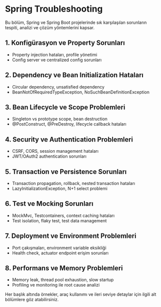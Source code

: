 # Spring Troubleshooting

Bu bölüm, Spring ve Spring Boot projelerinde sık karşılaşılan sorunların tespiti, analizi ve çözüm yöntemlerini kapsar.

## 1. Konfigürasyon ve Property Sorunları
- Property injection hataları, profile yönetimi
- Config server ve centralized config sorunları

## 2. Dependency ve Bean Initialization Hataları
- Circular dependency, unsatisfied dependency
- BeanNotOfRequiredTypeException, NoSuchBeanDefinitionException

## 3. Bean Lifecycle ve Scope Problemleri
- Singleton vs prototype scope, bean destruction
- @PostConstruct, @PreDestroy, lifecycle callback hataları

## 4. Security ve Authentication Problemleri
- CSRF, CORS, session management hataları
- JWT/OAuth2 authentication sorunları

## 5. Transaction ve Persistence Sorunları
- Transaction propagation, rollback, nested transaction hataları
- LazyInitializationException, N+1 select problemi

## 6. Test ve Mocking Sorunları
- MockMvc, Testcontainers, context caching hataları
- Test isolation, flaky test, test data management

## 7. Deployment ve Environment Problemleri
- Port çakışmaları, environment variable eksikliği
- Health check, actuator endpoint erişim sorunları

## 8. Performans ve Memory Problemleri
- Memory leak, thread pool exhaustion, slow startup
- Profiling ve monitoring ile root cause analizi

Her başlık altında örnekler, araç kullanımı ve ileri seviye detaylar için ilgili alt bölümlere göz atabilirsiniz.
